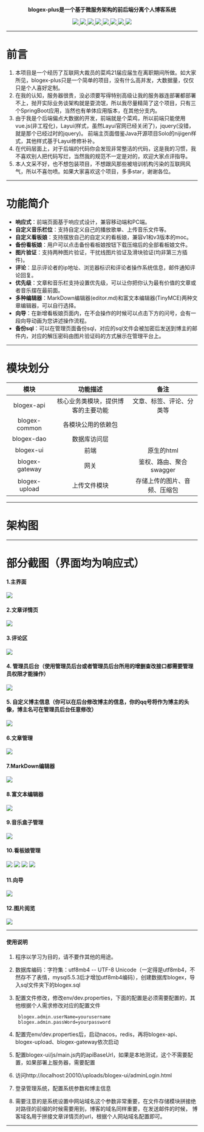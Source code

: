<p align="center">
	<strong>blogex-plus是一个基于微服务架构的前后端分离个人博客系统</strong>
</p>
<p align="center">
<a target="_blank" href="https://gitee.com/guangxikejidaxue/blogex-plus/blob/master/LICENSE">
    <img src="https://img.shields.io/badge/license-GPL%20v3-blue.svg" ></img>
</a>
<a target="_blank" href="https://gitee.com/guangxikejidaxue/blogex-plus">
		<img src="https://img.shields.io/badge/JDK-1.8+-green.svg" ></img>
        <img src="https://img.shields.io/badge/SpringBoot-2.3.9.RELEASE-green" ></img>
        <img src="https://img.shields.io/badge/SpringCloudAlibaba-2.2.4.RELEASE-brightgreen" ></img>
        <img src="https://img.shields.io/badge/vue-2.6.10-green" ></img>
        <img src="https://img.shields.io/badge/mybatis--plus-3.4.1-green" ></img>
        <img src="https://img.shields.io/badge/MySQL-8.0.11-red.svg" ></img>
        <img src="https://img.shields.io/badge/Redis-6.2.6-orange.svg" ></img>
</a>
</p>

----
# 前言
1. 本项目是一个经历了互联网大裁员的菜鸡21届应届生在离职期间所做。如大家所见，blogex-plus只是一个简单的项目，没有什么高并发，大数据量，仅仅只是个人喜好定制。
2. 在我的认知，服务器很贵，没必须要写得特别高级让我的服务器连部署都部署不上，抛开实际业务谈架构就是耍流氓，所以我尽量精简了这个项目，只有三个SpringBoot应用，当然也有单体应用版本，在其他分支内。
3. 由于我是个后端偏点大数据的开发，前端就是个菜鸡，所以前端只能使用vue.js(非工程化)，Layui(样式，虽然Layui官网已经关闭了)，jquery(没错，就是那个已经过时的jquery)。 前端主页面借鉴Java开源项目Solo的nijigen样式，其他样式基于Layui修修补补。
4. 在代码层面上，对于后端的代码你会发现非常整洁的代码，这是我的习惯，我不喜欢别人把代码写烂，当然我的规范不一定是对的，欢迎大家点评指导。
5. 本人文采不好，也不想包装项目，不想跟风那些被培训机构污染的互联网风气，所以不喜勿喷。如果大家喜欢这个项目，多多star，谢谢各位。
----

# 功能简介

- **响应式**：前端页面基于响应式设计，兼容移动端和PC端。
- **自定义音乐栏位**：支持自定义自己的播放歌单、上传音乐文件等。
- **自定义看板娘**：支持摆放自己的自定义的看板娘，兼容v1和v3版本的moc。
- **备份看板娘**：用户可以点击备份看板娘按钮下载压缩后的全部看板娘文件。
- **图片验证**：支持两种图片验证，干扰线图片验证及滑块验证(均非第三方插件)。
- **评论**：显示评论者的ip地址、浏览器标识和评论者操作系统信息，邮件通知评论回复。
- **优先级**：文章和音乐栏支持设置优先级，可以让你把你认为最有价值的文章或者音乐摆在最前面。
- **多种编辑器**：MarkDown编辑器(editor.md)和富文本编辑器(TinyMCE)两种文章编辑器，可以自行选择。
- **向导**：在新增看板娘页面内，在不会操作的时候可以点击下方的问号，会有一段向导动画为您讲述操作流程。
- **备份sql**：可以在管理页面备份sql，对应的sql文件会被加密后发送到博主的邮件内，对应的解压密码由图片验证码的方式展示在管理平台上。


----

# 模块划分

| 模块  | 功能描述 | 备注 |
| :------------: | :------------: | :------------: |
| blogex-api | 核心业务类模块，提供博客的主要功能 | 文章、标签、评论、分类等 |
| blogex-common | 各模块公用的依赖包 ||
| blogex-dao | 数据库访问层 | |
| blogex-ui | 前端 | 原生的html |
| blogex-gateway | 网关 | 鉴权、路由、聚合swagger |
| blogex-upload | 上传文件模块 | 存储上传的图片、音频、压缩包 |

----
# 架构图

----
# 部分截图（界面均为响应式）

#### 1.主界面
![](./images/13.png)

#### 2.文章详情页
![](./images/14.png)

#### 3.评论区
![](./images/4.jpg)

#### 4. 管理员后台（使用管理员后台或者管理员后台所用的增删查改接口都需要管理员权限才能操作）
![](./images/2.png)

#### 5. 自定义博主信息（你可以在后台修改博主的信息，你的qq号将作为博主的头像，博主名可在管理员后台任意修改）
![](./images/5.png)

#### 6.文章管理
![](./images/6.png)

#### 7.MarkDown编辑器
![](./images/8.jpg)

#### 8.富文本编辑器
![](./images/7.jpg)

#### 9.音乐盒子管理
![](./images/15.jpg)

####  10.看板娘管理
![](./images/1.png)
![](./images/3.jpeg)
![](./images/10.jpg)
![](./images/11.jpeg)

####  11.向导
![](./images/12.gif)

####  12.图片阅览
![](./images/16.png)

----
#### 使用说明

1. 程序以学习为目的，请不要作其他的用途。
2. 数据库编码：字符集：utf8mb4 -- UTF-8 Unicode（一定得是utf8mb4，不然存不了表情，mysql5.5.3后才增加utf8mb4编码），创建数据库blogex，导入sql文件夹下的blogex.sql
3. 配置文件修改，修改env/dev.properties，下面的配置是必须需要配置的，其他根据个人需求修改对应的配置文件
   ```properties
    blogex.admin.userName=yourusername
    blogex.admin.passWord=yourpassword
   ```
4. 配置完env/dev.properties后，启动nacos，redis，再将blogex-api、blogex-upload、blogex-gateway依次启动
5. 配置blogex-ui/js/main.js内的apiBaseUrl，如果是本地测试，这个不需要配置，如果部署上服务器，需要配置
6. 访问http://localhost:20010/uploads/blogex-ui/adminLogin.html

7. 登录管理系统，配置系统参数和博主信息
8. 需要注意的是系统设置中网站域名这个参数非常重要，在文件存储模块拼接绝对路径的前缀的时候需要用到，博客的域名同样重要，在发送邮件的时候， 博客域名用于拼接文章详情页的url，根据个人网站域名配置即可。

----


